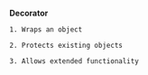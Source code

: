 **Decorator**

`1. Wraps an object`

`2. Protects existing objects`

`3. Allows extended functionality`